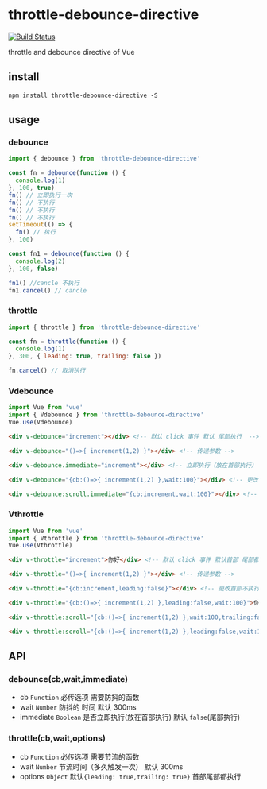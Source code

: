 # throttle-debounce-directive

[![Build Status](https://www.travis-ci.org/xiaopingbuxiao/throttle-debounce-directive.svg?branch=master)](https://www.travis-ci.org/xiaopingbuxiao/throttle-debounce-directive)

throttle and debounce directive of Vue 

## install 
```
npm install throttle-debounce-directive -S
```
## usage
### debounce
``` js
import { debounce } from 'throttle-debounce-directive'

const fn = debounce(function () {
  console.log(1)
}, 100, true)
fn() // 立即执行一次
fn() // 不执行
fn() // 不执行
fn() // 不执行
setTimeout(() => {
  fn() // 执行
}, 100)

const fn1 = debounce(function () {
  console.log(2)
}, 100, false)

fn1() //cancle 不执行
fn1.cancel() // cancle 
```

### throttle
```js
import { throttle } from 'throttle-debounce-directive'

const fn = throttle(function () {
  console.log(1)
}, 300, { leading: true, trailing: false })

fn.cancel() // 取消执行
```

### Vdebounce
```js
import Vue from 'vue'
import { Vdebounce } from 'throttle-debounce-directive'
Vue.use(Vdebounce)
```
```html
<div v-debounce="increment"></div> <!-- 默认 click 事件 默认 尾部执行  -->

<div v-debounce="()=>{ increment(1,2) }"></div> <!-- 传递参数 -->

<div v-debounce.immediate="increment"></div> <!-- 立即执行（放在首部执行） -->

<div v-debounce="{cb:()=>{ increment(1,2) },wait:100}"></div> <!-- 更改 wait 时间 默认 wait 300ms -->

<div v-debounce:scroll.immediate="{cb:increment,wait:100}"></div> <!-- 更改触发事件类型 -->

```

### Vthrottle
```js
import Vue from 'vue'
import { Vthrottle } from 'throttle-debounce-directive'
Vue.use(Vthrottle)
```

```html
<div v-throttle="increment">你好</div> <!-- 默认 click 事件 默认首部 尾部都会触发 -->

<div v-throttle="()=>{ increment(1,2) }"></div> <!-- 传递参数 -->

<div v-throttle="{cb:increment,leading:false}"></div> <!-- 更改首部不执行 -->

<div v-throttle="{cb:()=>{ increment(1,2) },leading:false,wait:100}">你好</div> <!-- 更改节流时间 -->

<div v-throttle:scroll="{cb:()=>{ increment(1,2) },wait:100,trailing:false}"></div> <!-- 尾部不执行 -->

<div v-throttle:scroll="{cb:()=>{ increment(1,2) },leading:false,wait:100}"></div> <!-- 更改绑定事件类型 -->

```

## API
### debounce(cb,wait,immediate)
* cb `Function` 必传选项 需要防抖的函数
* wait `Number` 防抖的 时间 默认 300ms
* immediate `Boolean` 是否立即执行(放在首部执行) 默认 `false`(尾部执行)

### throttle(cb,wait,options)
* cb `Function` 必传选项 需要节流的函数
* wait `Number` 节流时间（多久触发一次） 默认 300ms
* options `Object`  默认`{leading: true,trailing: true}` 首部尾部都执行 





